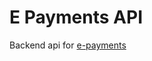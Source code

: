 E Payments API
==============

Backend api for [e-payments](https://github.com/glauroqj/e-payments)

